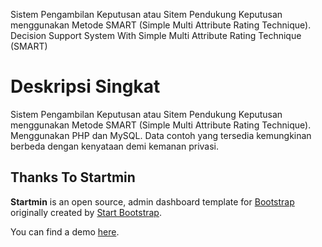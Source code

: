 Sistem Pengambilan Keputusan atau Sitem Pendukung Keputusan menggunakan Metode SMART (Simple Multi Attribute Rating Technique).
Decision  Support System With Simple Multi Attribute Rating Technique (SMART)

# Deskripsi Singkat
Sistem Pengambilan Keputusan atau Sitem Pendukung Keputusan menggunakan Metode SMART (Simple Multi Attribute Rating Technique).
Menggunakan PHP dan MySQL. Data contoh yang tersedia kemungkinan berbeda dengan kenyataan demi kemanan privasi. 

## Thanks To Startmin

**Startmin** is an open source, admin dashboard template for [Bootstrap](http://getbootstrap.com/) originally created by [Start Bootstrap](http://startbootstrap.com/).

You can find a demo [here](http://secondtruth.github.io/startmin).




